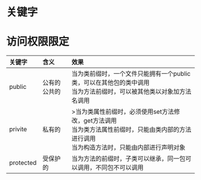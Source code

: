 
# **关键字**

# 访问权限限定

|关键字|含义                |效果|
|:---|:------------------|:-------------------------------|
|public|公有的公共的        |当为类前缀时，一个文件只能拥有一个public类，可以在其他包的类中调用</br>当为方法前缀时，可以被其他类以对象加方法名调用|
|privite|私有的|>当为类属性前缀时，必须使用set方法修改，get方法调用</br>当为类方法属性前缀时，只能由类内部的方法进行调用</br>当为构造方法时，只能由内部进行声明对象|
|protected|受保护的|当为方法的前缀时，子类可以继承，同一包可以调用，不同包不可以调用|

